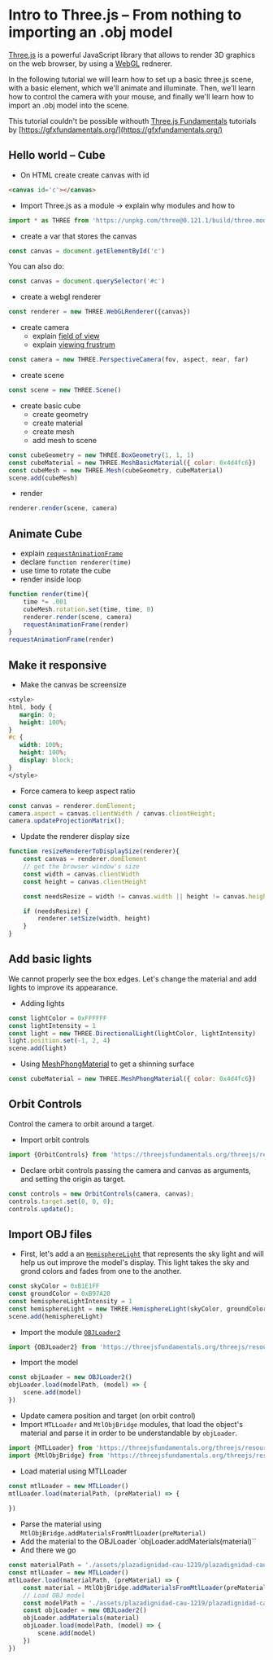 # Intro to Three.js – From nothing to importing an .obj model
[Three.js](https://threejs.org/) is a powerful JavaScript library that allows to render 3D graphics on the web browser, by using a [WebGL](https://www.khronos.org/webgl/) rednerer.

In the following tutorial we will learn how to set up a basic three.js scene, with a basic element, which we'll animate and illuminate. Then, we'll learn how to control the camera with your mouse, and finally we'll learn how to import an .obj model into the scene.

This tutorial couldn't be possible withouth [Three.js Fundamentals](https://threejsfundamentals.org/) tutorials by [https://gfxfundamentals.org/](https://gfxfundamentals.org/)

## Hello world – Cube
* On HTML create create canvas with id
```html
<canvas id='c'></canvas>
```
* Import Three.js as a module -> explain why modules and how to
```js
import * as THREE from 'https://unpkg.com/three@0.121.1/build/three.module.js'
```
* create a var that stores the canvas
```js
const canvas = document.getElementById('c')
```
You can also do:
```js
const canvas = document.querySelector('#c')
```
* create a webgl renderer
```js
const renderer = new THREE.WebGLRenderer({canvas})
```
* create camera 
    * explain [field of view](https://en.wikipedia.org/wiki/Field_of_view_in_video_games)
    * explain [viewing frustrum](https://en.wikipedia.org/wiki/Viewing_frustum)
```js
const camera = new THREE.PerspectiveCamera(fov, aspect, near, far)
```
* create scene
```js
const scene = new THREE.Scene()
```
* create basic cube
    * create geometry
    * create material
    * create mesh
    * add mesh to scene
```js
const cubeGeometry = new THREE.BoxGeometry(1, 1, 1)
const cubeMaterial = new THREE.MeshBasicMaterial({ color: 0x4d4fc6})
const cubeMesh = new THREE.Mesh(cubeGeometry, cubeMaterial)
scene.add(cubeMesh)
```
* render
```js
renderer.render(scene, camera)
```
## Animate Cube
* explain [`requestAnimationFrame`](https://developer.mozilla.org/en-US/docs/Web/API/window/requestAnimationFrame)
* declare `function renderer(time)`
* use time to rotate the cube
* render inside loop
```js
function render(time){
    time *= .001
    cubeMesh.rotation.set(time, time, 0)
    renderer.render(scene, camera)
    requestAnimationFrame(render)
}
requestAnimationFrame(render)
```
## Make it responsive
* Make the canvas be screensize
```css
<style>
html, body {
   margin: 0;
   height: 100%;
}
#c {
   width: 100%;
   height: 100%;
   display: block;
}
</style>
```
* Force camera to keep aspect ratio
```js
const canvas = renderer.domElement;
camera.aspect = canvas.clientWidth / canvas.clientHeight;
camera.updateProjectionMatrix();
```
* Update the renderer display size
```js
function resizeRendererToDisplaySize(renderer){
    const canvas = renderer.domElement
    // get the browser window's size
    const width = canvas.clientWidth
    const height = canvas.clientHeight

    const needsResize = width != canvas.width || height != canvas.height

    if (needsResize) {
        renderer.setSize(width, height)
    }
}
```
## Add basic lights
We cannot properly see the box edges. Let's change the material and add lights to improve its appearance.

* Adding lights
```js
const lightColor = 0xFFFFFF
const lightIntensity = 1
const light = new THREE.DirectionalLight(lightColor, lightIntensity)
light.position.set(-1, 2, 4)
scene.add(light)
```
* Using [MeshPhongMaterial](https://threejs.org/docs/index.html#api/en/materials/MeshPhongMaterial) to get a shinning surface
```js
const cubeMaterial = new THREE.MeshPhongMaterial({ color: 0x4d4fc6})
```

## Orbit Controls
Control the camera to orbit around a target.
* Import orbit controls
```js
import {OrbitControls} from 'https://threejsfundamentals.org/threejs/resources/threejs/r119/examples/jsm/controls/OrbitControls.js'
```
* Declare orbit controls passing the camera and canvas as arguments, and setting the origin as target.
```js
const controls = new OrbitControls(camera, canvas);
controls.target.set(0, 0, 0);
controls.update();
```

## Import OBJ files
* First, let's add a an [`HemisphereLight`](https://threejs.org/docs/index.html#api/en/lights/HemisphereLight) that represents the sky light and will help us out improve the model's display. This light takes the sky and grond colors and fades from one to the another.
```js
const skyColor = 0xB1E1FF
const groundColor = 0xB97A20
const hemisphereLightIntensity = 1
const hemisphereLight = new THREE.HemisphereLight(skyColor, groundColor, hemisphereLightIntensity)
scene.add(hemisphereLight)
```
* Import the module [`OBJLoader2`](https://threejs.org/docs/index.html#examples/en/loaders/OBJLoader2)
```js
import {OBJLoader2} from 'https://threejsfundamentals.org/threejs/resources/threejs/r122/examples/jsm/loaders/OBJLoader2.js';
```
* Import the model
```js
const objLoader = new OBJLoader2()
objLoader.load(modelPath, (model) => {
    scene.add(model)
})
```
* Update camera position and target (on orbit control)
* Import `MTLLoader` and `MtlObjBridge` modules, that load the object's material and parse it in order to be understandable by `objLoader`.
```js
import {MTLLoader} from 'https://threejsfundamentals.org/threejs/resources/threejs/r119/examples/jsm/loaders/MTLLoader.js'
import {MtlObjBridge} from 'https://threejsfundamentals.org/threejs/resources/threejs/r119/examples/jsm/loaders/obj2/bridge/MtlObjBridge.js'
```
* Load material using MTLLoader
```js
const mtlLoader = new MTLLoader()
mtlLoader.load(materialPath, (preMaterial) => {
    
})
```
* Parse the material using `MtlObjBridge.addMaterialsFromMtlLoader(preMaterial)`
* Add the material to the OBJLoader `objLoader.addMaterials(material)``
* And there we go
```js
const materialPath = './assets/plazadignidad-cau-1219/plazadignidad-cau-1219.mtl'
const mtlLoader = new MTLLoader()
mtlLoader.load(materialPath, (preMaterial) => {
    const material = MtlObjBridge.addMaterialsFromMtlLoader(preMaterial)
    // Load OBJ model
    const modelPath = './assets/plazadignidad-cau-1219/plazadignidad-cau-1219.obj'
    const objLoader = new OBJLoader2()
    objLoader.addMaterials(material)
    objLoader.load(modelPath, (model) => {
        scene.add(model)
    })
})
```
